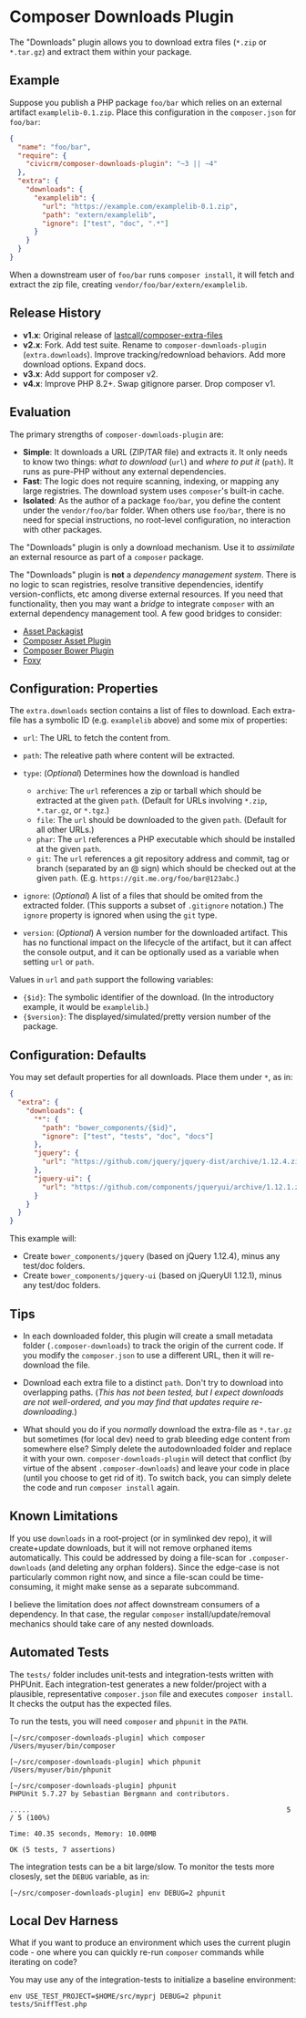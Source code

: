 Composer Downloads Plugin
===========================

The "Downloads" plugin allows you to download extra files (`*.zip` or `*.tar.gz`) and extract them within your package.

## Example

Suppose you publish a PHP package `foo/bar` which relies on an external artifact `examplelib-0.1.zip`. Place this configuration in the `composer.json` for `foo/bar`:

```json
{
  "name": "foo/bar",
  "require": {
    "civicrm/composer-downloads-plugin": "~3 || ~4"
  },
  "extra": {
    "downloads": {
      "examplelib": {
        "url": "https://example.com/examplelib-0.1.zip",
        "path": "extern/examplelib",
        "ignore": ["test", "doc", ".*"]
      }
    }
  }
}
```

When a downstream user of `foo/bar` runs `composer install`, it will fetch and extract the zip file, creating `vendor/foo/bar/extern/examplelib`. 

## Release History

* __v1.x__: Original release of [lastcall/composer-extra-files](https://github.com/LastCallMedia/ComposerExtraFiles/)
* __v2.x__: Fork. Add test suite. Rename to `composer-downloads-plugin` (`extra.downloads`). Improve tracking/redownload behaviors. Add more download options. Expand docs.
* __v3.x__: Add support for composer v2.
* __v4.x__: Improve PHP 8.2+. Swap gitignore parser. Drop composer v1.

## Evaluation

The primary strengths of `composer-downloads-plugin` are:

* __Simple__: It downloads a URL (ZIP/TAR file) and extracts it. It only needs to know two things: *what to download* (`url`) and *where to put it* (`path`). It runs as pure-PHP without any external dependencies.
* __Fast__: The logic does not require scanning, indexing, or mapping any large registries. The download system uses `composer`'s built-in cache.
* __Isolated__: As the author of a package `foo/bar`, you define the content under the `vendor/foo/bar` folder. When others use `foo/bar`, there is no need for special instructions, no root-level configuration, no interaction with other packages.

The "Downloads" plugin is only a download mechanism. Use it to *assimilate* an external resource as part of a `composer` package.

The "Downloads" plugin is __not__ a *dependency management system*. There is no logic to scan registries, resolve transitive dependencies, identify version-conflicts, etc among diverse external resources.  If you need that functionality, then you may want a *bridge* to integrate `composer` with an external dependency management tool. A few good bridges to consider:

* [Asset Packagist](https://asset-packagist.org/)
* [Composer Asset Plugin](https://github.com/fxpio/composer-asset-plugin)
* [Composer Bower Plugin](https://github.com/php-kit/composer-bower-plugin)
* [Foxy](https://github.com/fxpio/foxy)

## Configuration: Properties

The `extra.downloads` section contains a list of files to download. Each extra-file has a symbolic ID (e.g. `examplelib` above) and some mix of properties:

* `url`: The URL to fetch the content from.

* `path`: The releative path where content will be extracted.

* `type`: (*Optional*) Determines how the download is handled
    * `archive`: The `url` references a zip or tarball which should be extracted at the given `path`. (Default for URLs involving `*.zip`, `*.tar.gz`, or `*.tgz`.)
    * `file`: The `url` should be downloaded to the given `path`. (Default for all other URLs.)
    * `phar`: The `url` references a PHP executable which should be installed at the given `path`.
    * `git`: The `url` references a git repository address and commit, tag or branch (separated by an @ sign) which should be checked out at the given `path`. (E.g. `https://git.me.org/foo/bar@123abc`.)

* `ignore`: (*Optional*) A list of a files that should be omited from the extracted folder. (This supports a subset of `.gitignore` notation.) The `ignore` property is ignored when using the `git` type.

* `version`: (*Optional*) A version number for the downloaded artifact. This has no functional impact on the lifecycle of the artifact, but
   it can affect the console output, and it can be optionally used as a variable when setting `url` or `path`.

Values in `url` and `path` support the following variables:

* `{$id}`: The symbolic identifier of the download. (In the introductory example, it would be `examplelib`.)
* `{$version}`: The displayed/simulated/pretty version number of the package.

## Configuration: Defaults

You may set default properties for all downloads. Place them under `*`, as in:

```json
{
  "extra": {
    "downloads": {
      "*": {
        "path": "bower_components/{$id}",
        "ignore": ["test", "tests", "doc", "docs"]
      },
      "jquery": {
        "url": "https://github.com/jquery/jquery-dist/archive/1.12.4.zip"
      },
      "jquery-ui": {
        "url": "https://github.com/components/jqueryui/archive/1.12.1.zip"
      }
    }
  }
}
```

This example will:

* Create `bower_components/jquery` (based on jQuery 1.12.4), minus any test/doc folders.
* Create `bower_components/jquery-ui` (based on jQueryUI 1.12.1), minus any test/doc folders.

## Tips

* In each downloaded folder, this plugin will create a small metadata folder (`.composer-downloads`) to track the origin of the current code. If you modify the `composer.json` to use a different URL, then it will re-download the file.

* Download each extra file to a distinct `path`. Don't try to download into overlapping paths. (*This has not been tested, but I expect downloads are not well-ordered, and you may find that updates require re-downloading.*)

* What should you do if you *normally* download the extra-file as `*.tar.gz` but sometimes (for local dev) need to grab bleeding edge content from somewhere else?  Simply delete the autodownloaded folder and replace it with your own.  `composer-downloads-plugin` will detect that conflict (by virtue of the absent `.composer-downloads`) and leave your code in place (until you choose to get rid of it). To switch back, you can simply delete the code and run `composer install` again.

## Known Limitations

If you use `downloads` in a root-project (or in symlinked dev repo), it will create+update downloads, but it will not remove orphaned items automatically.  This could be addressed by doing a file-scan for `.composer-downloads` (and deleting any orphan folders).  Since the edge-case is not particularly common right now, and since a file-scan could be time-consuming, it might make sense as a separate subcommand.

I believe the limitation does *not* affect downstream consumers of a dependency. In that case, the regular `composer` install/update/removal mechanics should take care of any nested downloads.

## Automated Tests

The `tests/` folder includes unit-tests and integration-tests written with
PHPUnit.  Each integration-test generates a new folder/project with a
plausible, representative `composer.json` file and executes `composer
install`.  It checks the output has the expected files.

To run the tests, you will need `composer` and `phpunit` in the `PATH`.

```
[~/src/composer-downloads-plugin] which composer
/Users/myuser/bin/composer

[~/src/composer-downloads-plugin] which phpunit
/Users/myuser/bin/phpunit

[~/src/composer-downloads-plugin] phpunit
PHPUnit 5.7.27 by Sebastian Bergmann and contributors.

.....                                                               5 / 5 (100%)

Time: 40.35 seconds, Memory: 10.00MB

OK (5 tests, 7 assertions)
```

The integration tests can be a bit large/slow. To monitor the tests more
closesly, set the `DEBUG` variable, as in:

```
[~/src/composer-downloads-plugin] env DEBUG=2 phpunit
```

## Local Dev Harness

What if you want to produce an environment which uses the current plugin
code - one where you can quickly re-run `composer` commands while
iterating on code?

You may use any of the integration-tests to initialize a baseline
environment:

```
env USE_TEST_PROJECT=$HOME/src/myprj DEBUG=2 phpunit tests/SniffTest.php
```
